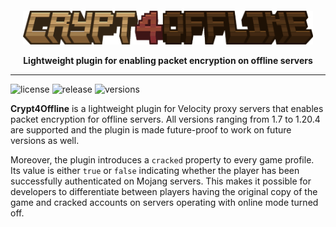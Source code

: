 
<div style="text-align:center; padding: 20px 20px 0;">
<img src=".github/assets/logo.png"  alt=""/>
<p><b>Lightweight plugin for enabling packet encryption on offline servers</b></p>
</div>

---

![license](https://img.shields.io/github/license/pesekjak/crypt4offline?style=for-the-badge&color=657185)
![release](https://img.shields.io/github/v/release/pesekjak/crypt4offline?style=for-the-badge&color=edb228)
![versions](https://img.shields.io/badge/supports-1.7%20—%201.20.4-8A2BE2?style=for-the-badge&color=0f9418)

**Crypt4Offline** is a lightweight plugin for Velocity proxy servers that enables packet encryption for offline servers.
All versions ranging from 1.7 to 1.20.4 are supported and the plugin is made future-proof to work on future versions as well.

Moreover, the plugin introduces a `cracked` property to every game profile. Its value is either `true` or `false` indicating whether the player
has been successfully authenticated on Mojang servers. This makes it possible for developers to differentiate between players having the original
copy of the game and cracked accounts on servers operating with online mode turned off.
